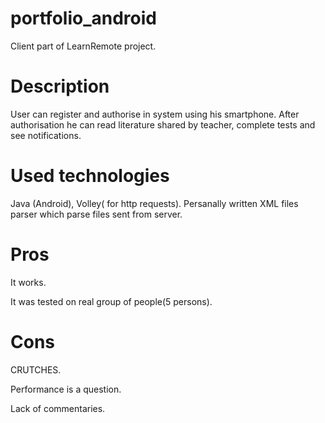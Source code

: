# portfolio_android
Client part of LearnRemote project.
# Description
User can register and authorise in system using his smartphone. After authorisation he can read literature shared by teacher, complete tests and see notifications.
# Used technologies
Java (Android), Volley( for http requests). Persanally written XML files parser which parse files sent from server.
# Pros
It works.

It was tested on real group of people(5 persons).

# Cons
CRUTCHES.

Performance is a question.

Lack of commentaries.
